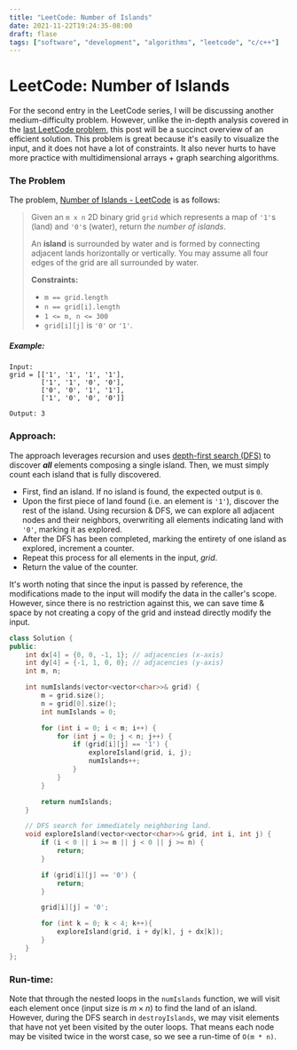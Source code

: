 ```yaml
---
title: "LeetCode: Number of Islands"
date: 2021-11-22T19:24:35-08:00
draft: flase
tags: ["software", "development", "algorithms", "leetcode", "c/c++"]
---
```


# LeetCode: Number of Islands
For the second entry in the LeetCode series, I will be discussing another medium-difficulty problem. However, unlike the in-depth analysis covered in the [last LeetCode problem](/2021/11/leetcode-set-matrix-zeroes-part-1/), this post will be a succinct overview of an efficient solution. This problem is great because it's easily to visualize the input, and it does not have a lot of constraints. It also never hurts to have more practice with multidimensional arrays + graph searching algorithms.

### The Problem
The problem, [Number of Islands - LeetCode](https://leetcode.com/problems/number-of-islands/) is as follows:

>Given an `m x n` 2D binary grid `grid` which represents a map of `'1'`s (land) and `'0'`s (water), return _the number of islands_.
>
>An **island** is surrounded by water and is formed by connecting adjacent lands horizontally or vertically. You may assume all four edges of the grid are all surrounded by water.
>
>**Constraints:**
>-   `m == grid.length`
>-   `n == grid[i].length`
>-   `1 <= m, n <= 300`
>-   `grid[i][j]` is `'0'` or `'1'`.

##### Example:
```
Input: 
grid = [['1', '1', '1', '1'],
        ['1', '1', '0', '0'],
        ['0', '0', '1', '1'],
        ['1', '0', '0', '0']]

Output: 3
```

### Approach:
The approach leverages recursion and uses [depth-first search (DFS)](https://www.hackerearth.com/practice/algorithms/graphs/depth-first-search/tutorial/) to discover ***all*** elements composing a single island. Then, we must simply count each island that is fully discovered.
- First, find an island. If no island is found, the expected output is `0`.
- Upon the first piece of land found (i.e. an element is `'1'`), discover the rest of the island. Using recursion & DFS, we can explore all adjacent nodes and their neighbors, overwriting all elements indicating land with `'0'`, marking it as explored.
- After the DFS has been completed, marking the entirety of one island as explored, increment a counter.
- Repeat this process for all elements in the input, *grid*.
- Return the value of the counter.

It's worth noting that since the input is passed by reference, the modifications made to the input will modify the data in the caller's scope. However, since there is no restriction against this, we can save time & space by not creating a copy of the grid and instead directly modify the input.

```c++
class Solution {
public:
    int dx[4] = {0, 0, -1, 1}; // adjacencies (x-axis)
    int dy[4] = {-1, 1, 0, 0}; // adjacencies (y-axis)
    int m, n;

    int numIslands(vector<vector<char>>& grid) {
        m = grid.size();
        n = grid[0].size();
        int numIslands = 0;

        for (int i = 0; i < m; i++) {
            for (int j = 0; j < n; j++) {
                if (grid[i][j] == '1') {
                    exploreIsland(grid, i, j);
                    numIslands++;
                }
            }
        }

        return numIslands;
    }

    // DFS search for immediately neighboring land.
    void exploreIsland(vector<vector<char>>& grid, int i, int j) {        
        if (i < 0 || i >= m || j < 0 || j >= n) {
            return;
        }

        if (grid[i][j] == '0') {
            return;
        }

        grid[i][j] = '0';

        for (int k = 0; k < 4; k++){
            exploreIsland(grid, i + dy[k], j + dx[k]);
        }
    }
};
```

### Run-time: 
Note that through the nested loops in the `numIslands` function, we will visit each element once (input size is $m \times n$) to find the land of an island. However, during the DFS search in `destroyIslands`, we may visit elements that have not yet been visited by the outer loops. That means each node may be visited twice in the worst case, so we see a run-time of `O(m * n)`.